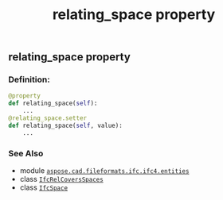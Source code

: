 ﻿---
title: relating_space property
second_title: Aspose.CAD for Python via .NET API References
description: 
type: docs
weight: 100
url: /python-net/aspose.cad.fileformats.ifc.ifc4.entities/ifcrelcoversspaces/relating_space/
is_root: false
---

## relating_space property

### Definition:
```python
@property
def relating_space(self):
    ...
@relating_space.setter
def relating_space(self, value):
    ...
```

### See Also
* module [`aspose.cad.fileformats.ifc.ifc4.entities`](../../)
* class [`IfcRelCoversSpaces`](/cad/python-net/aspose.cad.fileformats.ifc.ifc4.entities/ifcrelcoversspaces)
* class [`IfcSpace`](/cad/python-net/aspose.cad.fileformats.ifc.ifc4.entities/ifcspace)
